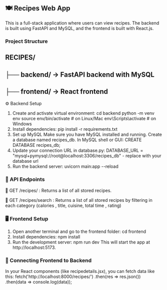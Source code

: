 

## 🍽️ Recipes Web App
This is a full-stack application where users can view recipes. The backend is built using FastAPI and MySQL, and the frontend is built with React.js.

### Project Structure
## RECIPES/
## ├── backend/      → FastAPI backend with MySQL
## ├── frontend/     → React frontend

⚙️ Backend Setup
1. Create and activate virtual environment:
cd backend
python -m venv env
source env/bin/activate      # on Linux/Mac
env\Scripts\activate         # on Windows
2. Install dependencies:
pip install -r requirements.txt
3. Set up MySQL
Make sure you have MySQL installed and running.
Create a database named recipes_db.
In MySQL shell or GUI:
CREATE DATABASE recipes_db;
4. Update your connection URL in database.py:
DATABASE_URL = "mysql+pymysql://root@localhost:3306/recipes_db" - replace with your database url
5. Run the backend server:
uvicorn main:app --reload

### 📡 API Endpoints

📄 GET /recipes/  : 
Returns a list of all stored recipes.

📄 GET /recipes/search  :
Returns a list of all stored recipes by filtering in each category (calories , title, cuisine, total time , rating)


### 🖥️ Frontend Setup
1. Open another terminal and go to the frontend folder:
cd frontend
2. Install dependencies:
npm install
3. Run the development server:
npm run dev
This will start the app at http://localhost:5173.

### 🔗 Connecting Frontend to Backend
In your React components (like recipedetails.jsx), you can fetch data like this:
fetch('http://localhost:8000/recipes/')
  .then(res => res.json())
  .then(data => console.log(data));
